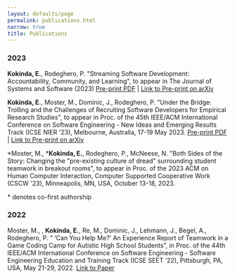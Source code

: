 ```yaml
---
layout: defaults/page
permalink: publications.html
narrow: true
title: Publications
---
```


### 2023
**Kokinda, E.**, Rodeghero, P. "Streaming Software Development: Accountability, Community, and Learning", to appear in The Journal of Systems and Software (2023) [Pre-print PDF](/theme/pdfs/Streaming_JSS_2023.pdf) |
[Link to Pre-print on arXiv]()

**Kokinda, E.**, Moster, M., Dominic, J., Rodeghero, P. "Under the Bridge: Trolling and the Challenges of Recruiting Software Developers for Empirical Research Studies", to appear in Proc. of the 45th IEEE/ACM International Conference on Software Engineering - New Ideas and Emerging Results Track (ICSE NIER '23), Melbourne, Australia, 17-19 May 2023. [Pre-print PDF](/theme/pdfs/Under-bridge-ICSE2023-NEIR.pdf) |
[Link to Pre-print on arXiv]()

*Moster, M., ***Kokinda, E.**, Rodeghero, P., McNeese, N. "Both Sides of the Story: Changing the "pre-existing culture of dread" surrounding student teamwork in breakout rooms", to appear in Proc. of the 2023 ACM on Human Computer Interaction, Computer Supported Cooperative Work (CSCW '23), Minneapolis, MN, USA, October 13-18, 2023.

\* denotes co-first authorship


### 2022
Moster, M., , **Kokinda, E.**, Re, M., Dominic, J., Lehmann, J., Begel, A., Rodeghero, P. “ ‘Can You Help Me?’ An Experience Report of Teamwork in a Game Coding Camp for Autistic High School Students”, in Proc. of the 44th IEEE/ACM International Conference on Software Engineering - Software Engineering Education and Training Track (ICSE SEET ‘22), Pittsburgh, PA, USA, May 21-29, 2022.
[Link to Paper](/theme/pdfs/ICSE_SEET_2023.pdf)